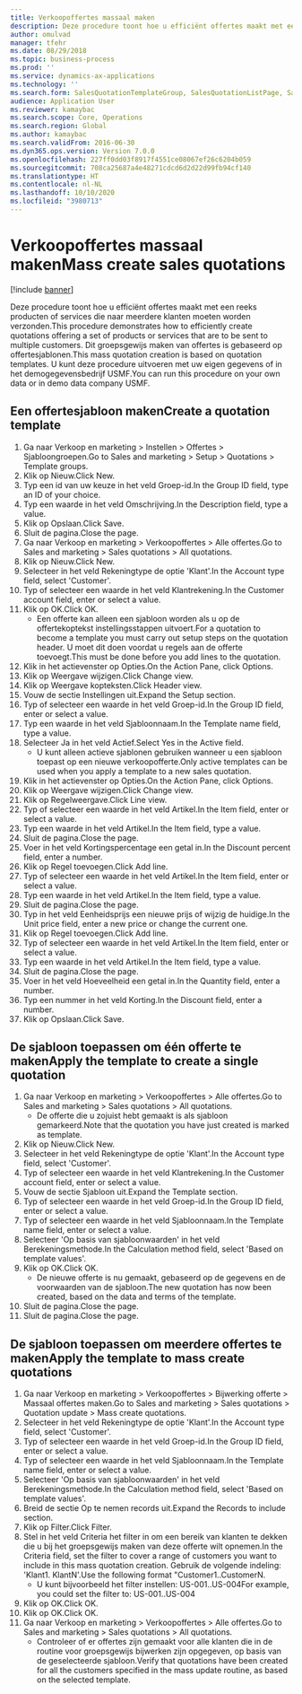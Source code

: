 ```yaml
---
title: Verkoopoffertes massaal maken
description: Deze procedure toont hoe u efficiënt offertes maakt met een reeks producten of services die naar meerdere klanten moeten worden verzonden.
author: omulvad
manager: tfehr
ms.date: 08/29/2018
ms.topic: business-process
ms.prod: ''
ms.service: dynamics-ax-applications
ms.technology: ''
ms.search.form: SalesQuotationTemplateGroup, SalesQuotationListPage, SalesCreateQuotation, SalesQuotationTable, SysQueryForm, SalesQuickQuote
audience: Application User
ms.reviewer: kamaybac
ms.search.scope: Core, Operations
ms.search.region: Global
ms.author: kamaybac
ms.search.validFrom: 2016-06-30
ms.dyn365.ops.version: Version 7.0.0
ms.openlocfilehash: 227ff0dd03f8917f4551ce08067ef26c6204b059
ms.sourcegitcommit: 708ca25687a4e48271cdcd6d2d22d99fb94cf140
ms.translationtype: HT
ms.contentlocale: nl-NL
ms.lasthandoff: 10/10/2020
ms.locfileid: "3980713"
---
```

# <a name="mass-create-sales-quotations"></a><span data-ttu-id="7d5b2-103">Verkoopoffertes massaal maken</span><span class="sxs-lookup"><span data-stu-id="7d5b2-103">Mass create sales quotations</span></span>

[!include [banner](../../includes/banner.md)]

<span data-ttu-id="7d5b2-104">Deze procedure toont hoe u efficiënt offertes maakt met een reeks producten of services die naar meerdere klanten moeten worden verzonden.</span><span class="sxs-lookup"><span data-stu-id="7d5b2-104">This procedure demonstrates how to efficiently create quotations offering a set of products or services that are to be sent to multiple customers.</span></span> <span data-ttu-id="7d5b2-105">Dit groepsgewijs maken van offertes is gebaseerd op offertesjablonen.</span><span class="sxs-lookup"><span data-stu-id="7d5b2-105">This mass quotation creation is based on quotation templates.</span></span> <span data-ttu-id="7d5b2-106">U kunt deze procedure uitvoeren met uw eigen gegevens of in het demogegevensbedrijf USMF.</span><span class="sxs-lookup"><span data-stu-id="7d5b2-106">You can run this procedure on your own data or in demo data company USMF.</span></span>


## <a name="create-a-quotation-template"></a><span data-ttu-id="7d5b2-107">Een offertesjabloon maken</span><span class="sxs-lookup"><span data-stu-id="7d5b2-107">Create a quotation template</span></span>
1. <span data-ttu-id="7d5b2-108">Ga naar Verkoop en marketing > Instellen > Offertes > Sjabloongroepen.</span><span class="sxs-lookup"><span data-stu-id="7d5b2-108">Go to Sales and marketing > Setup > Quotations > Template groups.</span></span>
2. <span data-ttu-id="7d5b2-109">Klik op Nieuw.</span><span class="sxs-lookup"><span data-stu-id="7d5b2-109">Click New.</span></span>
3. <span data-ttu-id="7d5b2-110">Typ een id van uw keuze in het veld Groep-id.</span><span class="sxs-lookup"><span data-stu-id="7d5b2-110">In the Group ID field, type an ID of your choice.</span></span>
4. <span data-ttu-id="7d5b2-111">Typ een waarde in het veld Omschrijving.</span><span class="sxs-lookup"><span data-stu-id="7d5b2-111">In the Description field, type a value.</span></span>
5. <span data-ttu-id="7d5b2-112">Klik op Opslaan.</span><span class="sxs-lookup"><span data-stu-id="7d5b2-112">Click Save.</span></span>
6. <span data-ttu-id="7d5b2-113">Sluit de pagina.</span><span class="sxs-lookup"><span data-stu-id="7d5b2-113">Close the page.</span></span>
7. <span data-ttu-id="7d5b2-114">Ga naar Verkoop en marketing > Verkoopoffertes > Alle offertes.</span><span class="sxs-lookup"><span data-stu-id="7d5b2-114">Go to Sales and marketing > Sales quotations > All quotations.</span></span>
8. <span data-ttu-id="7d5b2-115">Klik op Nieuw.</span><span class="sxs-lookup"><span data-stu-id="7d5b2-115">Click New.</span></span>
9. <span data-ttu-id="7d5b2-116">Selecteer in het veld Rekeningtype de optie 'Klant'.</span><span class="sxs-lookup"><span data-stu-id="7d5b2-116">In the Account type field, select 'Customer'.</span></span>
10. <span data-ttu-id="7d5b2-117">Typ of selecteer een waarde in het veld Klantrekening.</span><span class="sxs-lookup"><span data-stu-id="7d5b2-117">In the Customer account field, enter or select a value.</span></span>
11. <span data-ttu-id="7d5b2-118">Klik op OK.</span><span class="sxs-lookup"><span data-stu-id="7d5b2-118">Click OK.</span></span>
    * <span data-ttu-id="7d5b2-119">Een offerte kan alleen een sjabloon worden als u op de offertekoptekst instellingsstappen uitvoert.</span><span class="sxs-lookup"><span data-stu-id="7d5b2-119">For a quotation to become a template you must carry out  setup steps on the quotation header.</span></span> <span data-ttu-id="7d5b2-120">U moet dit doen voordat u regels aan de offerte toevoegt.</span><span class="sxs-lookup"><span data-stu-id="7d5b2-120">This must be done before you add lines to the quotation.</span></span>   
12. <span data-ttu-id="7d5b2-121">Klik in het actievenster op Opties.</span><span class="sxs-lookup"><span data-stu-id="7d5b2-121">On the Action Pane, click Options.</span></span>
13. <span data-ttu-id="7d5b2-122">Klik op Weergave wijzigen.</span><span class="sxs-lookup"><span data-stu-id="7d5b2-122">Click Change view.</span></span>
14. <span data-ttu-id="7d5b2-123">Klik op Weergave kopteksten.</span><span class="sxs-lookup"><span data-stu-id="7d5b2-123">Click Header view.</span></span>
15. <span data-ttu-id="7d5b2-124">Vouw de sectie Instellingen uit.</span><span class="sxs-lookup"><span data-stu-id="7d5b2-124">Expand the Setup section.</span></span>
16. <span data-ttu-id="7d5b2-125">Typ of selecteer een waarde in het veld Groep-id.</span><span class="sxs-lookup"><span data-stu-id="7d5b2-125">In the Group ID field, enter or select a value.</span></span>
17. <span data-ttu-id="7d5b2-126">Typ een waarde in het veld Sjabloonnaam.</span><span class="sxs-lookup"><span data-stu-id="7d5b2-126">In the Template name field, type a value.</span></span>
18. <span data-ttu-id="7d5b2-127">Selecteer Ja in het veld Actief.</span><span class="sxs-lookup"><span data-stu-id="7d5b2-127">Select Yes in the Active field.</span></span>
    * <span data-ttu-id="7d5b2-128">U kunt alleen actieve sjablonen gebruiken wanneer u een sjabloon toepast op een nieuwe verkoopofferte.</span><span class="sxs-lookup"><span data-stu-id="7d5b2-128">Only active templates can be used when you apply a template to a new sales quotation.</span></span>  
19. <span data-ttu-id="7d5b2-129">Klik in het actievenster op Opties.</span><span class="sxs-lookup"><span data-stu-id="7d5b2-129">On the Action Pane, click Options.</span></span>
20. <span data-ttu-id="7d5b2-130">Klik op Weergave wijzigen.</span><span class="sxs-lookup"><span data-stu-id="7d5b2-130">Click Change view.</span></span>
21. <span data-ttu-id="7d5b2-131">Klik op Regelweergave.</span><span class="sxs-lookup"><span data-stu-id="7d5b2-131">Click Line view.</span></span>
22. <span data-ttu-id="7d5b2-132">Typ of selecteer een waarde in het veld Artikel.</span><span class="sxs-lookup"><span data-stu-id="7d5b2-132">In the Item field, enter or select a value.</span></span>
23. <span data-ttu-id="7d5b2-133">Typ een waarde in het veld Artikel.</span><span class="sxs-lookup"><span data-stu-id="7d5b2-133">In the Item field, type a value.</span></span>
24. <span data-ttu-id="7d5b2-134">Sluit de pagina.</span><span class="sxs-lookup"><span data-stu-id="7d5b2-134">Close the page.</span></span>
25. <span data-ttu-id="7d5b2-135">Voer in het veld Kortingspercentage een getal in.</span><span class="sxs-lookup"><span data-stu-id="7d5b2-135">In the Discount percent field, enter a number.</span></span>
26. <span data-ttu-id="7d5b2-136">Klik op Regel toevoegen.</span><span class="sxs-lookup"><span data-stu-id="7d5b2-136">Click Add line.</span></span>
27. <span data-ttu-id="7d5b2-137">Typ of selecteer een waarde in het veld Artikel.</span><span class="sxs-lookup"><span data-stu-id="7d5b2-137">In the Item field, enter or select a value.</span></span>
28. <span data-ttu-id="7d5b2-138">Typ een waarde in het veld Artikel.</span><span class="sxs-lookup"><span data-stu-id="7d5b2-138">In the Item field, type a value.</span></span>
29. <span data-ttu-id="7d5b2-139">Sluit de pagina.</span><span class="sxs-lookup"><span data-stu-id="7d5b2-139">Close the page.</span></span>
30. <span data-ttu-id="7d5b2-140">Typ in het veld Eenheidsprijs een nieuwe prijs of wijzig de huidige.</span><span class="sxs-lookup"><span data-stu-id="7d5b2-140">In the Unit price field, enter a new price or change the current one.</span></span>
31. <span data-ttu-id="7d5b2-141">Klik op Regel toevoegen.</span><span class="sxs-lookup"><span data-stu-id="7d5b2-141">Click Add line.</span></span>
32. <span data-ttu-id="7d5b2-142">Typ of selecteer een waarde in het veld Artikel.</span><span class="sxs-lookup"><span data-stu-id="7d5b2-142">In the Item field, enter or select a value.</span></span>
33. <span data-ttu-id="7d5b2-143">Typ een waarde in het veld Artikel.</span><span class="sxs-lookup"><span data-stu-id="7d5b2-143">In the Item field, type a value.</span></span>
34. <span data-ttu-id="7d5b2-144">Sluit de pagina.</span><span class="sxs-lookup"><span data-stu-id="7d5b2-144">Close the page.</span></span>
35. <span data-ttu-id="7d5b2-145">Voer in het veld Hoeveelheid een getal in.</span><span class="sxs-lookup"><span data-stu-id="7d5b2-145">In the Quantity field, enter a number.</span></span>
36. <span data-ttu-id="7d5b2-146">Typ een nummer in het veld Korting.</span><span class="sxs-lookup"><span data-stu-id="7d5b2-146">In the Discount field, enter a number.</span></span>
37. <span data-ttu-id="7d5b2-147">Klik op Opslaan.</span><span class="sxs-lookup"><span data-stu-id="7d5b2-147">Click Save.</span></span>

## <a name="apply-the-template-to-create-a-single-quotation"></a><span data-ttu-id="7d5b2-148">De sjabloon toepassen om één offerte te maken</span><span class="sxs-lookup"><span data-stu-id="7d5b2-148">Apply the template to create a single quotation</span></span>
1. <span data-ttu-id="7d5b2-149">Ga naar Verkoop en marketing > Verkoopoffertes > Alle offertes.</span><span class="sxs-lookup"><span data-stu-id="7d5b2-149">Go to Sales and marketing > Sales quotations > All quotations.</span></span>
    * <span data-ttu-id="7d5b2-150">De offerte die u zojuist hebt gemaakt is als sjabloon gemarkeerd.</span><span class="sxs-lookup"><span data-stu-id="7d5b2-150">Note that the quotation you have just created is marked as template.</span></span>  
2. <span data-ttu-id="7d5b2-151">Klik op Nieuw.</span><span class="sxs-lookup"><span data-stu-id="7d5b2-151">Click New.</span></span>
3. <span data-ttu-id="7d5b2-152">Selecteer in het veld Rekeningtype de optie 'Klant'.</span><span class="sxs-lookup"><span data-stu-id="7d5b2-152">In the Account type field, select 'Customer'.</span></span>
4. <span data-ttu-id="7d5b2-153">Typ of selecteer een waarde in het veld Klantrekening.</span><span class="sxs-lookup"><span data-stu-id="7d5b2-153">In the Customer account field, enter or select a value.</span></span>
5. <span data-ttu-id="7d5b2-154">Vouw de sectie Sjabloon uit.</span><span class="sxs-lookup"><span data-stu-id="7d5b2-154">Expand the Template section.</span></span>
6. <span data-ttu-id="7d5b2-155">Typ of selecteer een waarde in het veld Groep-id.</span><span class="sxs-lookup"><span data-stu-id="7d5b2-155">In the Group ID field, enter or select a value.</span></span>
7. <span data-ttu-id="7d5b2-156">Typ of selecteer een waarde in het veld Sjabloonnaam.</span><span class="sxs-lookup"><span data-stu-id="7d5b2-156">In the Template name field, enter or select a value.</span></span>
8. <span data-ttu-id="7d5b2-157">Selecteer 'Op basis van sjabloonwaarden' in het veld Berekeningsmethode.</span><span class="sxs-lookup"><span data-stu-id="7d5b2-157">In the Calculation method field, select 'Based on template values'.</span></span>
9. <span data-ttu-id="7d5b2-158">Klik op OK.</span><span class="sxs-lookup"><span data-stu-id="7d5b2-158">Click OK.</span></span>
    * <span data-ttu-id="7d5b2-159">De nieuwe offerte is nu gemaakt, gebaseerd op de gegevens en de voorwaarden van de sjabloon.</span><span class="sxs-lookup"><span data-stu-id="7d5b2-159">The new quotation has now been created, based on the data and terms of the template.</span></span>  
10. <span data-ttu-id="7d5b2-160">Sluit de pagina.</span><span class="sxs-lookup"><span data-stu-id="7d5b2-160">Close the page.</span></span>
11. <span data-ttu-id="7d5b2-161">Sluit de pagina.</span><span class="sxs-lookup"><span data-stu-id="7d5b2-161">Close the page.</span></span>

## <a name="apply-the-template-to-mass-create-quotations"></a><span data-ttu-id="7d5b2-162">De sjabloon toepassen om meerdere offertes te maken</span><span class="sxs-lookup"><span data-stu-id="7d5b2-162">Apply the template to mass create quotations</span></span>
1. <span data-ttu-id="7d5b2-163">Ga naar Verkoop en marketing > Verkoopoffertes > Bijwerking offerte > Massaal offertes maken.</span><span class="sxs-lookup"><span data-stu-id="7d5b2-163">Go to Sales and marketing > Sales quotations > Quotation update > Mass create quotations.</span></span>
2. <span data-ttu-id="7d5b2-164">Selecteer in het veld Rekeningtype de optie 'Klant'.</span><span class="sxs-lookup"><span data-stu-id="7d5b2-164">In the Account type field, select 'Customer'.</span></span>
3. <span data-ttu-id="7d5b2-165">Typ of selecteer een waarde in het veld Groep-id.</span><span class="sxs-lookup"><span data-stu-id="7d5b2-165">In the Group ID field, enter or select a value.</span></span>
4. <span data-ttu-id="7d5b2-166">Typ of selecteer een waarde in het veld Sjabloonnaam.</span><span class="sxs-lookup"><span data-stu-id="7d5b2-166">In the Template name field, enter or select a value.</span></span>
5. <span data-ttu-id="7d5b2-167">Selecteer 'Op basis van sjabloonwaarden' in het veld Berekeningsmethode.</span><span class="sxs-lookup"><span data-stu-id="7d5b2-167">In the Calculation method field, select 'Based on template values'.</span></span>
6. <span data-ttu-id="7d5b2-168">Breid de sectie Op te nemen records uit.</span><span class="sxs-lookup"><span data-stu-id="7d5b2-168">Expand the Records to include section.</span></span>
7. <span data-ttu-id="7d5b2-169">Klik op Filter.</span><span class="sxs-lookup"><span data-stu-id="7d5b2-169">Click Filter.</span></span>
8. <span data-ttu-id="7d5b2-170">Stel in het veld Criteria het filter in om een bereik van klanten te dekken die u bij het groepsgewijs maken van deze offerte wilt opnemen.</span><span class="sxs-lookup"><span data-stu-id="7d5b2-170">In the Criteria field, set the filter to cover a range of customers you want to include in this mass quotation creation.</span></span> <span data-ttu-id="7d5b2-171">Gebruik de volgende indeling: 'Klant1. KlantN'.</span><span class="sxs-lookup"><span data-stu-id="7d5b2-171">Use the following format "Customer1..CustomerN.</span></span>
    * <span data-ttu-id="7d5b2-172">U kunt bijvoorbeeld het filter instellen: US-001..US-004</span><span class="sxs-lookup"><span data-stu-id="7d5b2-172">For example, you could set the filter to: US-001..US-004</span></span>  
9. <span data-ttu-id="7d5b2-173">Klik op OK.</span><span class="sxs-lookup"><span data-stu-id="7d5b2-173">Click OK.</span></span>
10. <span data-ttu-id="7d5b2-174">Klik op OK.</span><span class="sxs-lookup"><span data-stu-id="7d5b2-174">Click OK.</span></span>
11. <span data-ttu-id="7d5b2-175">Ga naar Verkoop en marketing > Verkoopoffertes > Alle offertes.</span><span class="sxs-lookup"><span data-stu-id="7d5b2-175">Go to Sales and marketing > Sales quotations > All quotations.</span></span>
    * <span data-ttu-id="7d5b2-176">Controleer of er offertes zijn gemaakt voor alle klanten die in de routine voor groepsgewijs bijwerken zijn opgegeven, op basis van de geselecteerde sjabloon.</span><span class="sxs-lookup"><span data-stu-id="7d5b2-176">Verify that quotations have been created for all the customers specified in the mass update routine, as based on the selected template.</span></span>  

